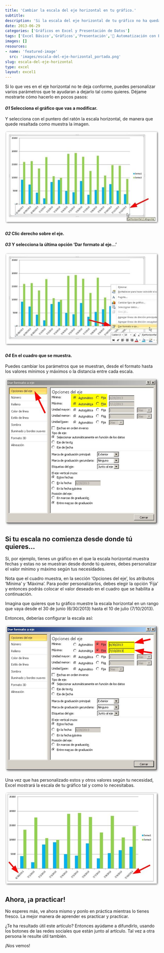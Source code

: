 ```yaml
---
title: 'Cambiar la escala del eje horizontal en tu gráfico.'
subtitle: 
description: 'Si la escala del eje horizontal de tu gráfico no ha quedado como esperas, entonces debes personalizarla. Aquí te muestro cómo.'
date: 2013-06-29
categories: ['Gráficos en Excel y Presentación de Datos']
tags: ['Excel Básico','Gráficos','Presentación','🤖 Automatización con Excel']
images: []
resources: 
- name: 'featured-image'
  src: 'images/escala-del-eje-horizontal_portada.png'
slug: escala-del-eje-horizontal
type: excel
layout: excel1
---
```


Si lo que ves en el eje horizontal no te deja conforme, puedes personalizar varios parámetros que te ayudaran a dejarlo tal como quieres. Déjame mostrarte cómo hacerlo en pocos pasos:

#### _01_ Selecciona el gráfico que vas a modificar.

Y selecciona con el puntero del ratón la escala horizontal, de manera que quede resaltada como muestra la imagen.

[![Escala del eje horizontal.](images/escala-del-eje-horizontal-000087-600x363.jpg)](http://raymundoycaza.com/wp-content/uploads/escala-del-eje-horizontal-000087.jpg)

#### _02_ Clic derecho sobre el eje.

#### _03_ Y selecciona la última opción ‘Dar formato al eje…’

[![Escala del eje horizontal.](images/escala-del-eje-horizontal-000088-600x363.jpg)](http://raymundoycaza.com/wp-content/uploads/escala-del-eje-horizontal-000088.jpg)

#### _04_ En el cuadro que se muestra.

Puedes cambiar los parámetros que se muestran, desde el formato hasta los valores mínimos y máximos o la distancia entre cada escala.

[![Escala del eje horizontal.](images/escala-del-eje-horizontal-000089.jpg)](http://raymundoycaza.com/wp-content/uploads/escala-del-eje-horizontal-000089.jpg)

## Si tu escala no comienza desde donde tú quieres…

Si, por ejemplo, tienes un gráfico en el que la escala horizontal muestra fechas y estas no se muestran desde donde tú quieres, debes personalizar el valor mínimo y máximo según tus necesidades.

Nota que el cuadro muestra, en la sección ‘Opciones del eje’, los atributos ‘Mínima’ y ‘Máxima’. Para poder personalizarlos, debes elegir la opción ‘Fija’ y entonces podrás colocar el valor deseado en el cuadro que se habilita a continuación.

Imagina que quieres que tu gráfico muestre la escala horizontal en un rango que vaya desde el 30 de junio (6/30/2013) hasta el 10 de julio (7/10/2013).

Entonces, deberías configurar la escala así:

[![Escala del eje horizontal.](images/escala-del-eje-horizontal-000090.jpg)](http://raymundoycaza.com/wp-content/uploads/escala-del-eje-horizontal-000090.jpg)

Una vez que has personalizado estos y otros valores según tu necesidad, Excel mostrará la escala de tu gráfico tal y como lo necesitabas.

[![Escala del eje horizontal.](images/escala-del-eje-horizontal-000091-600x366.jpg)](http://raymundoycaza.com/wp-content/uploads/escala-del-eje-horizontal-000091.jpg)

## Ahora, ¡a practicar!

No esperes más, ve ahora mismo y ponlo en práctica mientras lo tienes fresco. La mejor manera de aprender es practicar y practicar.

¿Te ha resultado útil este artículo? Entonces ayúdame a difundirlo, usando los botones de las redes sociales que están junto al artículo. Tal vez a otra persona le resulte útil también.

¡Nos vemos!
